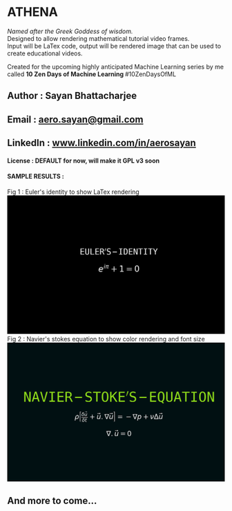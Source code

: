 # ATHENA
<i>Named after the Greek Goddess of wisdom.</i>
</br>
Designed to allow rendering mathematical tutorial
video frames.</br>
Input will be LaTex code, output will be rendered image that can be used to create educational videos.

Created for the upcoming highly anticipated Machine Learning series by me called  <b>10 Zen Days of Machine Learning </b> #10ZenDaysOfML </br>


## Author   : Sayan Bhattacharjee
## Email    : aero.sayan@gmail.com
## LinkedIn : www.linkedin.com/in/aerosayan
#### License : DEFAULT for now, will make it GPL v3 soon

#### SAMPLE RESULTS :
Fig 1 : Euler's identity to show LaTex rendering
![euler-1](images/02-eulers-identity.png)
Fig 2 : Navier's stokes equation to show color rendering and font size
![ns-1](images/03-navier-stokes-colored.png)
## And more to come...
